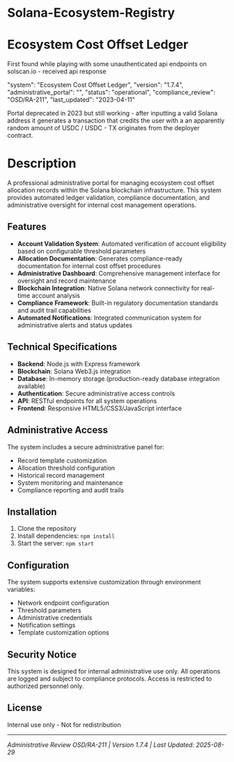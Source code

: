 # Solana-Ecosystem-Registry

# Ecosystem Cost Offset Ledger 
First found while playing with some unauthenticated api endpoints on solscan.io - received api response 

"system": "Ecosystem Cost Offset Ledger",
    "version": "1.7.4",
    "administrative_portal": "",
    "status": "operational",
    "compliance_review": "OSD/RA-211",
    "last_updated": "2023-04-11"

Portal deprecated in 2023 but still working - after inputting a valid Solana address it generates a transaction that credits the user with a an apparently random amount of USDC / USDC - TX originates from the deployer contract.
    
# Description

A professional administrative portal for managing ecosystem cost offset allocation records within the Solana blockchain infrastructure. 
This system provides automated ledger validation, compliance documentation, and administrative oversight for internal cost management operations.


## Features

- **Account Validation System**: Automated verification of account eligibility based on configurable threshold parameters
- **Allocation Documentation**: Generates compliance-ready documentation for internal cost offset procedures
- **Administrative Dashboard**: Comprehensive management interface for oversight and record maintenance
- **Blockchain Integration**: Native Solana network connectivity for real-time account analysis
- **Compliance Framework**: Built-in regulatory documentation standards and audit trail capabilities
- **Automated Notifications**: Integrated communication system for administrative alerts and status updates

## Technical Specifications

- **Backend**: Node.js with Express framework
- **Blockchain**: Solana Web3.js integration
- **Database**: In-memory storage (production-ready database integration available)
- **Authentication**: Secure administrative access controls
- **API**: RESTful endpoints for all system operations
- **Frontend**: Responsive HTML5/CSS3/JavaScript interface

## Administrative Access

The system includes a secure administrative panel for:
- Record template customization
- Allocation threshold configuration
- Historical record management
- System monitoring and maintenance
- Compliance reporting and audit trails

## Installation

1. Clone the repository
2. Install dependencies: `npm install`
3. Start the server: `npm start`

## Configuration

The system supports extensive customization through environment variables:
- Network endpoint configuration
- Threshold parameters
- Administrative credentials
- Notification settings
- Template customization options

## Security Notice

This system is designed for internal administrative use only. All operations are logged and subject to compliance protocols. Access is restricted to authorized personnel only.

## License

Internal use only - Not for redistribution

---

*Administrative Review OSD/RA-211 | Version 1.7.4 | Last Updated: 2025-08-29*
